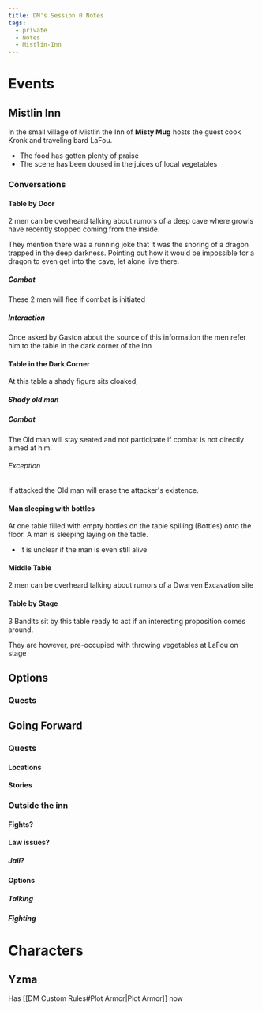 ```yaml
---
title: DM's Session 0 Notes
tags:
  - private
  - Notes
  - Mistlin-Inn
---
```

# Events

## Mistlin Inn

In the small village of Mistlin the Inn of **Misty Mug** hosts the guest cook Kronk and traveling bard LaFou.

- The food has gotten plenty of praise
- The scene has been doused in the juices of local vegetables

### Conversations

#### Table by Door
2 men can be overheard talking about rumors of a deep cave where growls have recently stopped coming from the inside.

They mention there was a running joke that it was the snoring of a dragon trapped in the deep darkness.
Pointing out how it would be impossible for a dragon to even get into the cave, let alone live there.

##### Combat
These 2 men will flee if combat is initiated

##### Interaction
Once asked by Gaston about the source of this information the men refer him to the table in the dark corner of the Inn


#### Table in the Dark Corner
At this table a shady figure sits cloaked, 

##### Shady old man


##### Combat
The Old man will stay seated and not participate if combat is not directly aimed at him.
###### Exception
If attacked the Old man will erase the attacker's existence.


#### Man sleeping with bottles
At one table filled with empty bottles on the table spilling (Bottles) onto the floor.
A man is sleeping laying on the table.
- It is unclear if the man is even still alive



#### Middle Table
2 men can be overheard talking about rumors of a Dwarven Excavation site

#### Table by Stage
3 Bandits sit by this table ready to act if an interesting proposition comes around.

They are however, pre-occupied with throwing vegetables at LaFou on stage 


## Options

### Quests


## Going Forward

### Quests

#### Locations

#### Stories

### Outside the inn

#### Fights?

#### Law issues?

##### Jail?


#### Options

##### Talking

##### Fighting

# Characters

## Yzma

Has [[DM Custom Rules#Plot Armor|Plot Armor]] now